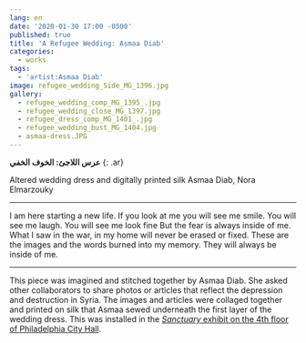 ```yaml
---
lang: en
date: '2020-01-30 17:00 -0500'
published: true
title: 'A Refugee Wedding: Asmaa Diab'
categories:
  - works
tags:
  - 'artist:Asmaa Diab'
image: refugee_wedding_Side_MG_1396.jpg
gallery:
  - refugee_wedding_comp_MG_1395_.jpg
  - refugee_wedding_close_MG_1397.jpg
  - refugee_dress_comp_MG_1401_.jpg
  - refugee_wedding_bust_MG_1404.jpg
  - asmaa-dress.JPG
---
```

**عرس اللاجئ: الخوف الخفي**
{: .ar}

Altered wedding dress and digitally printed silk
Asmaa Diab, Nora Elmarzouky

<hr/>

I am here starting a new life.
If you look at me you will see me smile. You will see me laugh. You will see me look fine
But the fear is always inside of me.
What I saw in the war, in my home will never be erased or fixed.
These are the images and the words burned into my memory.
They will always be inside of me.

<hr/>

This piece was imagined and stitched together by Asmaa Diab. She asked other collaborators to share photos or articles that reflect the depression and destruction in Syria. The images and articles were collaged together and printed on silk that Asmaa sewed underneath the first layer of the wedding dress. This was installed in the [_Sanctuary_ exhibit on the 4th floor of Philadelphia City Hall](http://fps.swarthmore.edu/exhibitions/exhibit:city%20hall/sanctuary/).

